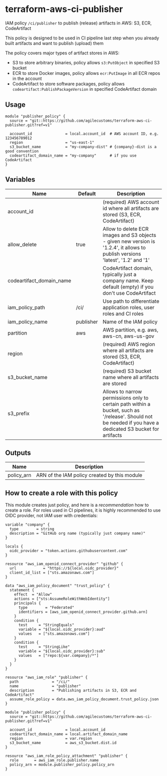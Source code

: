 # terraform-aws-ci-publisher
IAM policy `/ci/publisher` to publish (release) artifacts in AWS: S3, ECR, CodeArtifact

This policy is designed to be used in CI pipeline last step when you already built artifacts and want to publish (upload) them

The policy covers major types of artifact stores in AWS:
- S3 to store arbitrary binaries, policy allows `s3:PutObject` in specified S3 bucket
- ECR to store Docker images, policy allows `ecr:PutImage` in all ECR repos in the account
- CodeArtifact to store software packages, policy allows `codeartifact:PublishPackageVersion` in specified CodeArtifact domain

## Usage
```hcl
module "publisher_policy" {
  source = "git::https://github.com/agilecustoms/terraform-aws-ci-publisher.git?ref=v1"

  account_id               = local.account_id  # AWS account ID, e.g. 123456789012
  region                   = "us-east-1"
  s3_bucket_name           = "my-company-dist" # {company}-dist is a good convention
  codeartifact_domain_name = "my-company"      # if you use CodeArtifact
}
```

## Variables
| Name                     | Default   | Description                                                                                                                                                 |
|--------------------------|-----------|-------------------------------------------------------------------------------------------------------------------------------------------------------------|
| account_id               |           | (required) AWS account id where all artifacts are stored (S3, ECR, CodeArtifact)                                                                            |
| allow_delete             | true      | Allow to delete ECR images and S3 objects - given new version is '1.2.4', it allows to publish versions 'latest', '1.2' and '1'                             |
| codeartifact_domain_name |           | CodeArtifact domain, typically just a company name. Keep default (empty) if you don't use CodeArtifact                                                      |
| iam_policy_path          | /ci/      | Use path to differentiate application roles, user roles and CI roles                                                                                        |
| iam_policy_name          | publisher | Name of the IAM policy                                                                                                                                      |
| partition                | aws       | AWS partition, e.g. aws, aws-cn, aws-us-gov                                                                                                                 |
| region                   |           | (required) AWS region where all artifacts are stored (S3, ECR, CodeArtifact)                                                                                |
| s3_bucket_name           |           | (required) S3 bucket name where all artifacts are stored                                                                                                    |
| s3_prefix                |           | Allows to narrow permissions only to certain path within a bucket, such as '/release'. Should not be needed if you have a dedicated S3 bucket for artifacts |

## Outputs
| Name            | Description                                  |
|-----------------|----------------------------------------------|
| policy_arn      | ARN of the IAM policy created by this module |

## How to create a role with this policy
This module creates just policy, and here is a _recommendation_ how to create a role.
For roles used in CI pipelines, it is highly recommended to use OIDC provider, not IAM user with credentials:
```hcl
variable "company" {
  type        = string
  description = "GitHub org name (typically just company name)"
}

locals {
  oidc_provider = "token.actions.githubusercontent.com"
}

resource "aws_iam_openid_connect_provider" "github" {
  url            = "https://${local.oidc_provider}"
  client_id_list = ["sts.amazonaws.com"]
}

data "aws_iam_policy_document" "trust_policy" {
  statement {
    effect  = "Allow"
    actions = ["sts:AssumeRoleWithWebIdentity"]
    principals {
      type        = "Federated"
      identifiers = [aws_iam_openid_connect_provider.github.arn]
    }
    condition {
      test     = "StringEquals"
      variable = "${local.oidc_provider}:aud"
      values   = ["sts.amazonaws.com"]
    }
    condition {
      test     = "StringLike"
      variable = "${local.oidc_provider}:sub"
      values   = ["repo:${var.company}/*"]
    }
  }
}

resource "aws_iam_role" "publisher" {
  path               = "/ci/"
  name               = "publisher"
  description        = "Publishing artifacts in S3, ECR and CodeArtifact"
  assume_role_policy = data.aws_iam_policy_document.trust_policy.json
}

module "publisher_policy" {
  source = "git::https://github.com/agilecustoms/terraform-aws-ci-publisher.git?ref=v1"

  account_id               = local.account_id
  codeartifact_domain_name = local.artifact_domain_name
  region                   = var.region
  s3_bucket_name           = aws_s3_bucket.dist.id
}

resource "aws_iam_role_policy_attachment" "publisher" {
  role       = aws_iam_role.publisher.name
  policy_arn = module.publisher_policy.policy_arn
}
```
